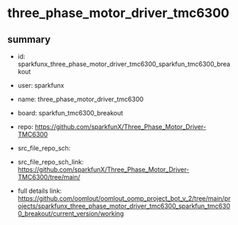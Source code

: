 # three_phase_motor_driver_tmc6300
 
## summary 
* id: sparkfunx_three_phase_motor_driver_tmc6300_sparkfun_tmc6300_breakout
* user: sparkfunx
* name: three_phase_motor_driver_tmc6300
* board: sparkfun_tmc6300_breakout
* repo: https://github.com/sparkfunX/Three_Phase_Motor_Driver-TMC6300



* src_file_repo_sch: 
* src_file_repo_sch_link: https://github.com/sparkfunX/Three_Phase_Motor_Driver-TMC6300/tree/main/
* full details link: https://github.com/oomlout/oomlout_oomp_project_bot_v_2/tree/main/projects/sparkfunx_three_phase_motor_driver_tmc6300_sparkfun_tmc6300_breakout/current_version/working  







